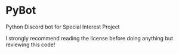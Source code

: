 # PyBot
Python Discord bot for Special Interest Project

I strongly recommend reading the license before doing anything but reviewing this code!
